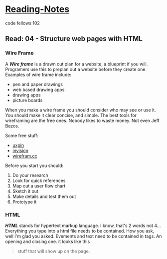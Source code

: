 # [Reading-Notes](https://alsosteve.github.io/reading-notes/)
code fellows 102

## Read: 04 - Structure web pages with HTML

### Wire Frame

A __*Wire frame*__ is a drawn out plan for a website, a blueprint if you will.  Programers use this to preplan out a website before they create one. Examples of wire frame include:
* pen and paper drawings
* web based drawing apps
* drawing apps
* picture boards

When you make a wire frame you should consider who may see or use it. You should make it clear concise, and simple. The best tools for wireframing are the free ones. Nobody likes to waste money. Not even Jeff Bezos. 

Some free stuff:
* [uxpin](https://www.uxpin.com/)
* [invision](https://www.invisionapp.com/)
* [wirefram.cc](https://wireframe.cc/)

Before you start you should:
1. Do your research
2. Look for quick references
3. Map out a user flow chart
4. Sketch it out
5. Make details and test them out
6. Prototype it

### HTML

__*HTML*__ stands for hypertext markup language. I know, that's 2 words not 4... Everything you type into a html file needs to be contained. How you ask, well I'm glad you asked. Evements and text need to be contained in tags. An opening and closing one. it looks like this
> <p> stuff that will show up on the page. </p>

